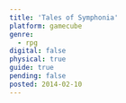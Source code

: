 ```yaml
---
title: 'Tales of Symphonia'
platform: gamecube
genre:
  - rpg
digital: false
physical: true
guide: true
pending: false
posted: 2014-02-10
---
```

